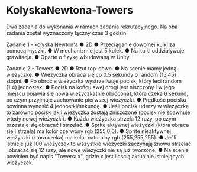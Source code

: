 # KolyskaNewtona-Towers
Dwa zadania do wykonania w ramach zadania rekrutacyjnego. Na oba zadania został wyznaczony łączny czas 3 godzin.


Zadanie 1 - kołyska Newton'a
● 2D
● Przeciąganie dowolnej kulki za pomocą myszki.
● W mechanizmie jest 5 kulek.
● Na kulki oddziaływuje grawitacja.
● Oparte o fizykę wbudowaną w Unity

Zadanie 2 - Towers
● 2D
● Rzut top-down.
● Na scenie mamy jedną wieżyczkę.
● Wieżyczka obraca się co 0.5 sekundy o random (15,45) stopni.
● Po obrocie wieżyczka wystrzeliwuje pocisk, który leci random (1,4) jednostek.
● Pocisk na końcu swej drogi jest niszczony i w jego miejscu pojawia się nowa
wieżyczka(nie obrócona), która czeka 6 sekund, po czym przyjmuje zachowanie
pierwszej wieżyczki.
● Prędkość pocisku powinna wynosić 4 jednostki/sekundę.
● Jeśli pocisk uderzy w wieżyczkę to zarówno pocisk jak i wieżyczka zostają
zniszczone (pocisk nie spawnuje wtedy nowej wieżyczki).
● Każda wieżyczka strzela 12 razy, po czym przestaje się obracać i strzelać.
● Sprite aktywnej wieżyczki (która obraca się i strzela) ma kolor czerwony
rgb (255,0,0).
● Sprite nieaktywnej wieżyczki (która czeka) ma kolor naturalny rgb (255,255,255).
● Jeśli istnieje już 100 wieżyczek to wszystkie wieżyczki zaczynają znowu strzelać
i obracać się 12 razy, ale nowe wieżyczki nie są już tworzone.
● Na scenie powinien być napis "Towers: x", gdzie x jest ilością aktualnie
istniejących wieżyczek.
